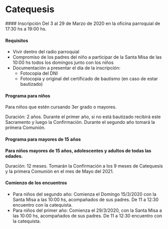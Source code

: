 <h1 class="display-4 text-center">Catequesis</h1>
#### Inscripción
Del 3 al 29 de Marzo de 2020 en la oficina parroquial de 17:30 hs a 19:00 hs.

#### Requisitos
- Vivir dentro del radio parroquial
- Compromiso de los padres del niño a participar de la Santa Misa de las 10:00 hs todos los domingos junto con los niños
- Documentación a presentar el día de la inscripción:
    - Fotocopia del DNI
    - Fotocopia y original del certificado de bautismo (en caso de estar bautizado)

#### Programa para niños
Para niños que estén cursando 3er grado o mayores.

Duración: 2 años. Durante el primer año, si no está bautizado recibirá este Sacramento y luego la Confirmación. Durante el segundo año tomará la primera Comunión.

#### Programa para mayores de 15 años
**Para niños mayores de 15 años, adolescentes y adultos de todas las edades.**

Duración: 12 meses. Tomarán la Confirmación a los 9 meses de Catequesis y la primera Comunión en el mes de Mayo del 2021.

#### Comienzo de los encuentros
- Para niños del segundo año: Comienza el Domingo 15/3/2020 con la Santa Misa a las 10:00 hs, acompañados de sus padres. De 11 a 12:30 encuentro con la catequista.
- Para niños del primer año: Comienza el 29/3/2020, con la Santa Misa a las 10:00 hs, acompañados de sus padres.  De 11 a 12:30 encuentro con la catequista.